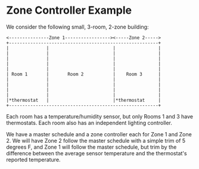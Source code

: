 # Zone Controller Example

We consider the following small, 3-room, 2-zone building:

```
<---------------Zone 1-----------------><-----Zone 2----->
+--------------------------------------------------------+
|              |                        |                |
|              |                        |                |
|              |                        |                |
|              |                        |                |
|              |                        |                |
| Room 1       |       Room 2           |    Room 3      |
|              |                        |                |
|              |                        |                |
|              |                        |                |
|              |                        |                |
|*thermostat   |                        |*thermostat     |
+--------------------------------------------------------+
```

Each room has a temperature/humidity sensor, but only Rooms 1 and 3 have thermostats. Each room also has an independent lighting controller.

We have a master schedule and a zone controller each for Zone 1 and Zone 2. We
will have Zone 2 follow the master schedule with a simple trim of 5 degrees F,
and Zone 1 will follow the master schedule, but trim by the difference between
the average sensor temperature and the thermostat's reported temperature.
